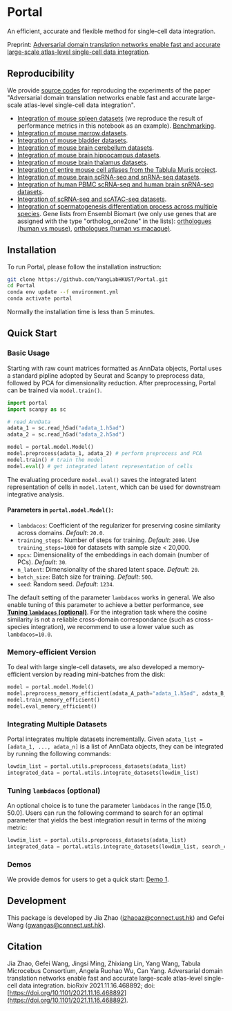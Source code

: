 # Portal
An efficient, accurate and flexible method for single-cell data integration.

Preprint: [Adversarial domain translation networks enable fast and accurate large-scale atlas-level single-cell data integration](https://www.biorxiv.org/content/10.1101/2021.11.16.468892v1).

## Reproducibility
We provide [source codes](https://github.com/jiazhao97/Portal-reproducibility) for reproducing the experiments of the paper "Adversarial domain translation networks enable fast and accurate large-scale atlas-level single-cell data integration".

+ [Integration of mouse spleen datasets](https://htmlpreview.github.io/?https://github.com/jiazhao97/Portal-reproducibility/blob/main/Reproduce-Spleen.html) (we reproduce the result of performance metrics in this notebook as an example). [Benchmarking](https://htmlpreview.github.io/?https://github.com/jiazhao97/Portal-reproducibility/blob/main/Benchmarking-Spleen.html).  
+ [Integration of mouse marrow datasets](https://htmlpreview.github.io/?https://github.com/jiazhao97/Portal-reproducibility/blob/main/Reproduce-Marrow.html).
+ [Integration of mouse bladder datasets](https://htmlpreview.github.io/?https://github.com/jiazhao97/Portal-reproducibility/blob/main/Reproduce-Bladder.html).
+ [Integration of mouse brain cerebellum datasets](https://htmlpreview.github.io/?https://github.com/jiazhao97/Portal-reproducibility/blob/main/Reproduce-MouseBrain-CB.html).
+ [Integration of mouse brain hippocampus datasets](https://htmlpreview.github.io/?https://github.com/jiazhao97/Portal-reproducibility/blob/main/Reproduce-MouseBrain-HC.html).
+ [Integration of mouse brain thalamus datasets](https://htmlpreview.github.io/?https://github.com/jiazhao97/Portal-reproducibility/blob/main/Reproduce-MouseBrain-TH.html).
+ [Integration of entire mouse cell atlases from the Tablula Muris project](https://htmlpreview.github.io/?https://github.com/jiazhao97/Portal-reproducibility/blob/main/Reproduce-TabulaMuris-full.html).
+ [Integration of mouse brain scRNA-seq and snRNA-seq datasets](https://htmlpreview.github.io/?https://github.com/jiazhao97/Portal-reproducibility/blob/main/Reproduce-MouseBrain-CellNuclei.html).
+ [Integration of human PBMC scRNA-seq and human brain snRNA-seq datasets](https://htmlpreview.github.io/?https://github.com/jiazhao97/Portal-reproducibility/blob/main/Reproduce-BloodCell-BrainNuclei.html).
+ [Integration of scRNA-seq and scATAC-seq datasets](https://htmlpreview.github.io/?https://github.com/jiazhao97/Portal-reproducibility/blob/main/Reproduce-PBMC-ATACseq.html).
+ [Integration of spermatogenesis differentiation process across multiple species](https://htmlpreview.github.io/?https://github.com/jiazhao97/Portal-reproducibility/blob/main/Reproduce-Spermatogenesis.html). Gene lists from Ensembl Biomart (we only use genes that are assigned with the type "ortholog_one2one" in the lists): [orthologues (human vs mouse)](https://github.com/jiazhao97/Portal-reproducibility/raw/main/orthologues_human_mouse.txt), [orthologues (human vs macaque)](https://github.com/jiazhao97/Portal-reproducibility/raw/main/orthologues_human_macaque.txt).

## Installation
To run Portal, please follow the installation instruction:
```bash
git clone https://github.com/YangLabHKUST/Portal.git
cd Portal
conda env update --f environment.yml
conda activate portal
```
Normally the installation time is less than 5 minutes.

## Quick Start
### Basic Usage
Starting with raw count matrices formatted as AnnData objects, Portal uses a standard pipline adopted by Seurat and Scanpy to preprocess data, followed by PCA for dimensionality reduction. After preprocessing, Portal can be trained via `model.train()`.
```python
import portal
import scanpy as sc

# read AnnData
adata_1 = sc.read_h5ad("adata_1.h5ad")
adata_2 = sc.read_h5ad("adata_2.h5ad")

model = portal.model.Model()
model.preprocess(adata_1, adata_2) # perform preprocess and PCA
model.train() # train the model
model.eval() # get integrated latent representation of cells
```
The evaluating procedure `model.eval()` saves the integrated latent representation of cells in `model.latent`, which can be used for downstream integrative analysis.

#### Parameters in `portal.model.Model()`:
* `lambdacos`: Coefficient of the regularizer for preserving cosine similarity across domains. *Default*: `20.0`.
* `training_steps`: Number of steps for training. *Default*: `2000`. Use `training_steps=1000` for datasets with sample size < 20,000.
* `npcs`: Dimensionality of the embeddings in each domain (number of PCs). *Default*: `30`.
* `n_latent`: Dimensionality of the shared latent space. *Default*: `20`.
* `batch_size`: Batch size for training. *Default*: `500`.
* `seed`: Random seed. *Default*: `1234`.

The default setting of the parameter `lambdacos` works in general. We also enable tuning of this parameter to achieve a better performance, see [**Tuning `lambdacos` (optional)**](#tuning-lambdacos-optional). For the integration task where the cosine similarity is not a reliable cross-domain correspondance (such as cross-species integration), we recommend to use a lower value such as `lambdacos=10.0`.

### Memory-efficient Version
To deal with large single-cell datasets, we also developed a memory-efficient version by reading mini-batches from the disk:
```python
model = portal.model.Model()
model.preprocess_memory_efficient(adata_A_path="adata_1.h5ad", adata_B_path="adata_2.h5ad")
model.train_memory_efficient()
model.eval_memory_efficient()
```

### Integrating Multiple Datasets
Portal integrates multiple datasets incrementally. Given `adata_list = [adata_1, ..., adata_n]` is a list of AnnData objects, they can be integrated by running the following commands: 
```python
lowdim_list = portal.utils.preprocess_datasets(adata_list)
integrated_data = portal.utils.integrate_datasets(lowdim_list)
```
### Tuning `lambdacos` (optional)
An optional choice is to tune the parameter `lambdacos` in the range [15.0, 50.0]. Users can run the following command to search for an optimal parameter that yields the best integration result in terms of the mixing metric:
```python
lowdim_list = portal.utils.preprocess_datasets(adata_list)
integrated_data = portal.utils.integrate_datasets(lowdim_list, search_cos=True)
```

### Demos
We provide demos for users to get a quick start: [Demo 1](https://jiazhao97.github.io/Portal_demo1/).

## Development
This package is developed by Jia Zhao (jzhaoaz@connect.ust.hk) and Gefei Wang (gwangas@connect.ust.hk). 

## Citation
Jia Zhao, Gefei Wang, Jingsi Ming, Zhixiang Lin, Yang Wang, Tabula Microcebus Consortium, Angela Ruohao Wu, Can Yang. Adversarial domain translation networks enable fast and accurate large-scale atlas-level single-cell data integration. bioRxiv 2021.11.16.468892; doi: [https://doi.org/10.1101/2021.11.16.468892](https://doi.org/10.1101/2021.11.16.468892).
